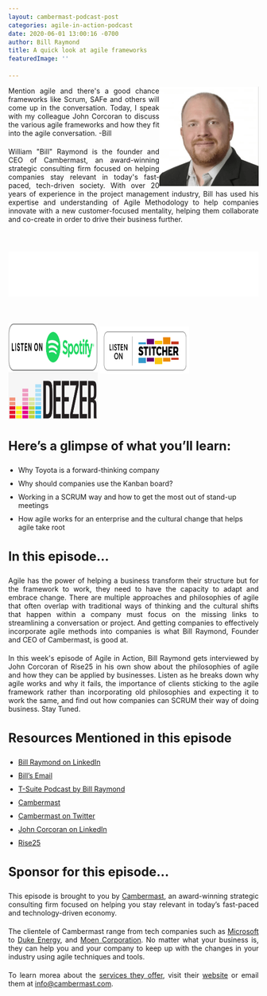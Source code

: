 ```yaml
---
layout: cambermast-podcast-post
categories: agile-in-action-podcast
date: 2020-06-01 13:00:16 -0700
author: Bill Raymond
title: A quick look at agile frameworks
featuredImage: ''

---
```

<img src="/uploads/bill-raymond.png" style="float:right;" width="200"/> Mention agile and there's a good chance frameworks like Scrum, SAFe and others will come up in the conversation. Today, I speak with my colleague John Corcoran to discuss the various agile frameworks and how they fit into the agile conversation. -Bill

William "Bill" Raymond is the founder and CEO of Cambermast, an award-winning strategic consulting firm focused on helping companies stay relevant in today's fast-paced, tech-driven society. With over 20 years of experience in the project management industry, Bill has used his expertise and understanding of Agile Methodology to help companies innovate with a new customer-focused mentality, helping them collaborate and co-create in order to drive their business further.

<p> </p>

<iframe style="border: none" src="//html5-player.libsyn.com/embed/episode/id/14627354/height/90/theme/custom/thumbnail/yes/direction/backward/render-playlist/no/custom-color/87A93A/" height="90" width="100%" scrolling="no"  allowfullscreen webkitallowfullscreen mozallowfullscreen oallowfullscreen msallowfullscreen></iframe> <p> </p> <div class="podwrap"> <a href="[https://open.spotify.com/show/6ntGFKgVK1vurtfFBCCwLq](https://open.spotify.com/show/6ntGFKgVK1vurtfFBCCwLq "https://open.spotify.com/show/6ntGFKgVK1vurtfFBCCwLq")" target="_blank" rel="noopener"><img class="alignnone wp-image-1313" src="/uploads/listen-spotify.png" alt="Listen to Spotify" width="180" height="95" /></a> <a href="[https://www.stitcher.com/podcast/rise25-media/agile-in-action-with-bill-raymond](https://www.stitcher.com/podcast/rise25-media/agile-in-action-with-bill-raymond "https://www.stitcher.com/podcast/rise25-media/agile-in-action-with-bill-raymond")" target="_blank" rel="noopener"> <img class="alignnone wp-image-1318" src="/uploads/sticher-min.png" alt="sticher" width="180" height="95" style="top: 6px; position: relative;" /> </a> <a href="[https://www.deezer.com/show/1285692](https://www.deezer.com/show/1285692 "https://www.deezer.com/show/1285692")" target="_blank" rel="noopener"><img class="alignnone wp-image-1318" src="/uploads/deezer-logo.png" alt="Deezer" width="180" height="95" /></a></div>

### **Here’s a glimpse of what you’ll learn:**

* Why Toyota is a forward-thinking company
* Why should companies use the Kanban board?
* Working in a SCRUM way and how to get the most out of stand-up meetings
* How agile works for an enterprise and the cultural change that helps agile take root

### **In this episode…**

Agile has the power of helping a business transform their structure but for the framework to work, they need to have the capacity to adapt and embrace change. There are multiple approaches and philosophies of agile that often overlap with traditional ways of thinking and the cultural shifts that happen within a company must focus on the missing links to streamlining a conversation or project. And getting companies to effectively incorporate agile methods into companies is what Bill Raymond, Founder and CEO of Cambermast, is good at.

In this week's episode of Agile in Action, Bill Raymond gets interviewed by John Corcoran of Rise25 in his own show about the philosophies of agile and how they can be applied by businesses. Listen as he breaks down why agile works and why it fails, the importance of clients sticking to the agile framework rather than incorporating old philosophies and expecting it to work the same, and find out how companies can SCRUM their way of doing business. Stay Tuned.

### **Resources Mentioned in this episode**

* [Bill Raymond on LinkedIn](https://www.linkedin.com/in/williamraymond)
* [Bill’s Email](http://bill.raymond@cambermast.com)
* [T-Suite Podcast by Bill Raymond](http://techgenix.com/podcast/the-t-suite/)
* [Cambermast](https://www.cambermast.com/)
* [Cambermast on Twitter](https://twitter.com/cambermast?lang=en)
* [John Corcoran on LinkedIn](https://www.linkedin.com/in/corcoran)
* [Rise25](http://rise25.com)

### **Sponsor for this episode...**

This episode is brought to you by [Cambermast](https://www.cambermast.com/), an award-winning strategic consulting firm focused on helping you stay relevant in today’s fast-paced and technology-driven economy.

The clientele of Cambermast range from tech companies such as [Microsoft](https://www.microsoft.com/en-ph) to [Duke Energy](https://www.duke-energy.com/home), and [Moen Corporation](https://www.moen.com/about-moen/moen-offices). No matter what your business is, they can help you and your company to keep up with the changes in your industry using agile techniques and tools.

To learn morea about the [services they offer](https://www.cambermast.com/services/), visit their [website](http://www.cambermast.com) or email them at [info@cambermast.com](mailto:info@cambermast.com).

<style>ul{list-style:disc;padding-left:20px;}p{text-align:justify;margin-bottom:20px;} ul li{margin-bottom:10px;}h3{font-size:25px;</style>